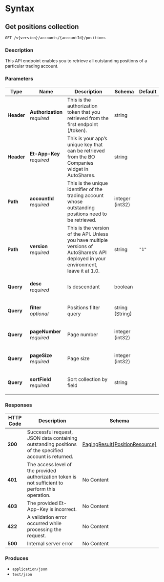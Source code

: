 # Syntax

## Get positions collection

```
GET /v{version}/accounts/{accountId}/positions
```

### Description

This API endpoint enables you to retrieve all outstanding positions of a particular trading account.

### Parameters

| Type       | Name                                                         | Description                                                                                                                           | Schema          | Default |
| ---------- | ------------------------------------------------------------ | ------------------------------------------------------------------------------------------------------------------------------------- | --------------- | ------- |
| **Header** | <p><strong>Authorization</strong>  <br><em>required</em></p> | This is the authorization token that you retrieved from the first endpoint (/token).                                                  | string          |         |
| **Header** | <p><strong>Et-App-Key</strong>  <br><em>required</em></p>    | This is your app’s unique key that can be retrieved from the BO Companies widget in AutoShares.                                      | string          |         |
| **Path**   | <p><strong>accountId</strong>  <br><em>required</em></p>     | This is the unique identifier of the trading account whose outstanding positions need to be retrieved.                                | integer (int32) |         |
| **Path**   | <p><strong>version</strong>  <br><em>required</em></p>       | This is the version of the API. Unless you have multiple versions of AutoShares’s API deployed in your environment, leave it at 1.0. | string          | `"1"`   |
| **Query**  | <p><strong>desc</strong>  <br><em>required</em></p>          | Is descendant                                                                                                                         | boolean         |         |
| **Query**  | <p><strong>filter</strong>  <br><em>optional</em></p>        | Positions filter query                                                                                                                | string (String) |         |
| **Query**  | <p><strong>pageNumber</strong>  <br><em>required</em></p>    | Page number                                                                                                                           | integer (int32) |         |
| **Query**  | <p><strong>pageSize</strong>  <br><em>required</em></p>      | Page size                                                                                                                             | integer (int32) |         |
| **Query**  | <p><strong>sortField</strong>  <br><em>required</em></p>     | Sort collection by field                                                                                                              | string          |         |

### Responses

| HTTP Code | Description                                                                                          | Schema                                                                                       |
| --------- | ---------------------------------------------------------------------------------------------------- | -------------------------------------------------------------------------------------------- |
| **200**   | Successful request, JSON data containing outstanding positions of the specified account is returned. | [PagingResult\[PositionResource\]](positions\_getpositions.md#pagingresult-positionresource) |
| **401**   | The access level of the provided authorization token is not sufficient to perform this operation.    | No Content                                                                                   |
| **403**   | The provided Et-App-Key is incorrect.                                                                | No Content                                                                                   |
| **422**   | A validation error occurred while processing the request.                                            | No Content                                                                                   |
| **500**   | Internal server error                                                                                | No Content                                                                                   |

### Produces

* `application/json`
* `text/json`

